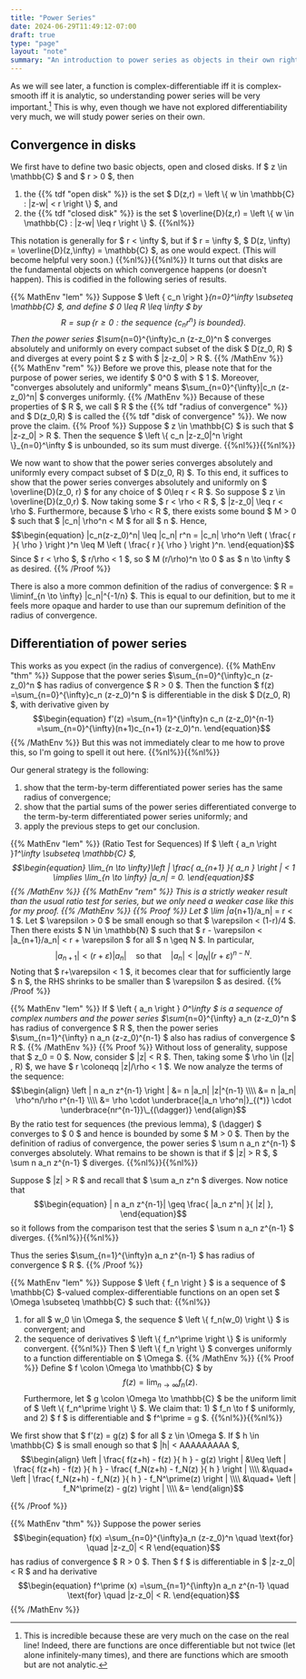 ```yaml
---
title: "Power Series"
date: 2024-06-29T11:49:12-07:00
draft: true
type: "page"
layout: "note"
summary: "An introduction to power series as objects in their own right."
---
```


As we will see later, a function is complex-differentiable iff it is complex-smooth iff it is analytic, so understanding power series will be very important.[^strength of complex differentiability]
This is why, even though we have not explored differentiability very much, we will study power series on their own.


## Convergence in disks
We first have to define two basic objects, open and closed disks.
If $ z \in \mathbb{C} $ and $ r > 0 $, then 
1. the {{% tdf "open disk" %}} is the set $ D(z,r) = \left \\{ w \in \mathbb{C} : |z-w| < r \right \\}  $, and
2. the {{% tdf "closed disk" %}} is the set $ \overline{D}(z,r) = \left \\{ w \in \mathbb{C} : |z-w| \leq r \right \\}  $.
{{%nl%}}

This notation is generally for $ r < \infty $, but if $ r = \infty $, $ D(z, \infty) = \overline{D}(z,\infty) = \mathbb{C}  $, as one would expect.
(This will become helpful very soon.)
{{%nl%}}{{%nl%}}
It turns out that disks are the fundamental objects on which convergence happens (or doesn't happen). 
This is codified in the following series of results.

{{% MathEnv "lem" %}}
Suppose $ \left \{ c_n \right \}_{n=0}^\infty \subseteq \mathbb{C} $, and define $ 0 \leq R \leq \infty $ by 
$$\begin{equation}
R = \sup \left \{ r \geq 0 : \text{the sequence } \left \{ c_n r^n \right \} \text{ is bounded} \right \} .
\end{equation}$$
Then the power series $\sum_{n=0}^{\infty}c_n (z-z_0)^n $ converges absolutely and uniformly on every compact subset of the disk $ D(z_0, R) $ and diverges at every point $ z $ with $ |z-z_0| > R $.
{{% /MathEnv %}}
{{% MathEnv "rem" %}}
Before we prove this, please note that for the purpose of power series, we identify $ 0^0 $ with $ 1 $. Moreover, "converges absolutely and uniformly" means $\sum_{n=0}^{\infty}|c_n (z-z_0)^n| $ converges uniformly.
{{% /MathEnv %}}
Because of these properties of $ R $, we call $ R $ the {{% tdf "radius of convergence" %}} and $ D(z_0,R) $ is called the {{% tdf "disk of convergence" %}}.
We now prove the claim.
{{% Proof %}}
Suppose $ z \in \mathbb{C} $ is such that $ |z-z_0| > R $.
Then the sequence $ \left \\{ c_n |z-z_0|^n \right \\}_{n=0}^\infty  $ is unbounded, so its sum must diverge.
{{%nl%}}{{%nl%}}

We now want to show that the power series converges absolutely and uniformly every compact subset of $ D(z_0, R) $. 
To this end, it suffices to show that the power series converges absolutely and uniformly on $ \overline{D}(z_0, r) $ for any choice of $ 0\leq r < R $.
So suppose $ z \in \overline{D}(z_0,r) $. Now taking some $ r < \rho < R $, $ |z-z_0| \leq r < \rho $. Furthermore, because $ \rho < R $, there exists some bound $ M > 0 $ such that $ |c_n| \rho^n < M $ for all $ n $. Hence,
$$\begin{equation}
    |c_n(z-z_0)^n| \leq |c_n| r^n = |c_n| \rho^n \left ( \frac{ r }{ \rho } \right )^n \leq M \left ( \frac{ r }{ \rho } \right )^n.
\end{equation}$$
Since $ r < \rho $, $ r/\rho < 1 $, so $ M (r/\rho)^n \to 0 $ as $ n \to \infty $ as desired.
{{% /Proof %}}

There is also a more common definition of the radius of convergence: $ R = \liminf_{n \to \infty} |c_n|^{-1/n}  $.
This is equal to our definition, but to me it feels more opaque and harder to use than our supremum definition of the radius of convergence.

## Differentiation of power series
This works as you expect (in the radius of convergence).
{{% MathEnv "thm" %}}
Suppose that the power series $\sum_{n=0}^{\infty}c_n (z-z_0)^n $ has radius of convergence $ R > 0 $. Then the function $ f(z) =\sum_{n=0}^{\infty}c_n (z-z_0)^n $ is differentiable in the disk $ D(z_0, R) $, with derivative given by 
$$\begin{equation}
    f'(z) =\sum_{n=1}^{\infty}n c_n (z-z_0)^{n-1} =\sum_{n=0}^{\infty}(n+1)c_{n+1} (z-z_0)^n.
\end{equation}$$
{{% /MathEnv %}}
But this was not immediately clear to me how to prove this, so I'm going to spell it out here.
{{%nl%}}{{%nl%}}

Our general strategy is the following:
1. show that the term-by-term differentiated power series has the same radius of convergence;
2. show that the partial sums of the power series differentiated converge to the term-by-term differentiated power series uniformly; and
3. apply the previous steps to get our conclusion.


{{% MathEnv "lem" %}}
(Ratio Test for Sequences)
If $ \left \{ a_n \right \}_1^\infty  \subseteq \mathbb{C} $, 
$$\begin{equation}
    \lim_{n \to \infty}\left | \frac{ a_{n+1} }{ a_n } \right | < 1 \implies \lim_{n \to \infty} |a_n| = 0.
\end{equation}$$
{{% /MathEnv %}}
{{% MathEnv "rem" %}}
This is a strictly weaker result than the usual ratio test for series, but we only need a weaker case like this for my proof.
{{% /MathEnv %}}
{{% Proof %}}
Let $ \lim |a_{n+1}/a_n| = r < 1 $.
Let $ \varepsilon > 0 $ be small enough so that $ \varepsilon < (1-r)/4 $.
Then there exists $ N \in \mathbb{N} $ such that $ r - \varepsilon < |a_{n+1}/a_n| < r + \varepsilon $ for all $ n \geq N $. In particular, 
$$\begin{equation}
    |a_{n+1}| < (r+\varepsilon) |a_n| \quad \text{so that} \quad |a_n| < |a_N| (r+\varepsilon)^{n-N}.
\end{equation}$$
Noting that $ r+\varepsilon < 1 $, it becomes clear that for sufficiently large $ n $, the RHS shrinks to be smaller than $ \varepsilon $ as desired.
{{% /Proof %}}


{{% MathEnv "lem" %}}
If $ \left \{ a_n \right \} _0^\infty $ is a sequence of complex numbers and the power series $\sum_{n=0}^{\infty} a_n (z-z_0)^n $ has radius of convergence $ R $, then the power series $\sum_{n=1}^{\infty} n a_n (z-z_0)^{n-1} $ also has radius of convergence $ R $.
{{% /MathEnv %}}
{{% Proof %}}
Without loss of generality, suppose that $ z_0 = 0 $. 
Now, consider $ |z| < R $. 
Then, taking some $ \rho \in (|z| , R) $, we have $ r \coloneqq |z|/\rho < 1 $. 
We now analyze the terms of the sequence: 
$$\begin{align}
\left | n a_n z^{n-1} \right | &= n |a_n| |z|^{n-1} \\\\
&= n |a_n| \rho^n/\rho r^{n-1} \\\\
&= \rho \cdot \underbrace{|a_n \rho^n|}_{(*)} \cdot \underbrace{nr^{n-1}}\_{(\dagger)}
\end{align}$$
By the ratio test for sequences (the previous lemma), $ (\dagger) $ converges to $ 0 $ and hence is bounded by some $ M > 0 $.
Then by the definition of radius of convergence, the power series $ \sum n a_n z^{n-1} $ converges absolutely. 
What remains to be shown is that if $ |z| > R $, $ \sum n a_n z^{n-1} $ diverges.
{{%nl%}}{{%nl%}}

Suppose $ |z| > R $ and recall that $ \sum a_n z^n $ diverges. 
Now notice that 
$$\begin{equation}
   | n a_n z^{n-1}| \geq \frac{ |a_n z^n| }{ |z| },
\end{equation}$$
so it follows from the comparison test that the series $ \sum n a_n z^{n-1} $ diverges.
{{%nl%}}{{%nl%}}

Thus the series $\sum_{n=1}^{\infty}n a_n z^{n-1} $ has radius of convergence $ R $.
{{% /Proof %}}

{{% MathEnv "lem" %}}
Suppose $ \left \{ f_n \right \}  $ is a sequence of $ \mathbb{C} $-valued complex-differentiable functions on an open set $ \Omega \subseteq \mathbb{C} $ such that:
{{%nl%}}
1. for all $ w_0 \in \Omega $, the sequence $ \left \\{ f_n(w_0) \right \\}  $ is convergent; and
2. the sequence of derivatives $ \left \\{ f_n^\prime \right \\}  $ is uniformly convergent.
{{%nl%}}
Then $ \left \\{ f_n \right \\}  $ converges uniformly to a function differentiable on $ \Omega $.
{{% /MathEnv %}}
{{% Proof %}}
Define $ f \colon \Omega \to \mathbb{C} $ by 
$$\begin{equation}
    f(z) = \lim_{n \to \infty} f_n(z).
\end{equation}$$
Furthermore, let $ g \colon \Omega \to \mathbb{C} $ be the uniform limit of $ \left \\{ f_n^\prime \right \\}  $.
We claim that: 1) $ f_n \to f $ uniformly, and 2) $ f $ is differentiable and $ f^\prime = g $.
{{%nl%}}{{%nl%}}

We first show that $ f'(z) = g(z) $ for all $ z \in \Omega $.
If $ h \in \mathbb{C} $ is small enough so that $ |h| < AAAAAAAAA $, 
$$\begin{align}
\left | \frac{ f(z+h) - f(z) }{ h } - g(z) \right | &\leq
    \left | \frac{ f(z+h) - f(z) }{ h } - \frac{ f_N(z+h) - f_N(z) }{ h } \right | \\\\
    &\quad+ \left | \frac{ f_N(z+h) - f_N(z) }{ h } - f_N^\prime(z) \right | \\\\
    &\quad+ \left | f_N^\prime(z) - g(z) \right | \\\\
&= 
\end{align}$$

{{% /Proof %}}



{{% MathEnv "thm" %}}
Suppose the power series 
$$\begin{equation}
    f(x) =\sum_{n=0}^{\infty}a_n (z-z_0)^n \quad \text{for} \quad |z-z_0| < R
\end{equation}$$
has radius of convergence $ R > 0 $. Then $ f $ is differentiable in $ |z-z_0| < R $ and ha derivative 
$$\begin{equation}
    f^\prime (x) =\sum_{n=1}^{\infty}n a_n z^{n-1} \quad \text{for} \quad |z-z_0| < R.
\end{equation}$$
{{% /MathEnv %}}








[^strength of complex differentiability]: This is incredible because these are very much on the case on the real line! Indeed, there are functions are once differentiable but not twice (let alone infinitely-many times), and there are functions which are smooth but are not analytic.
[^convergence absolutely and uniformly]: test
